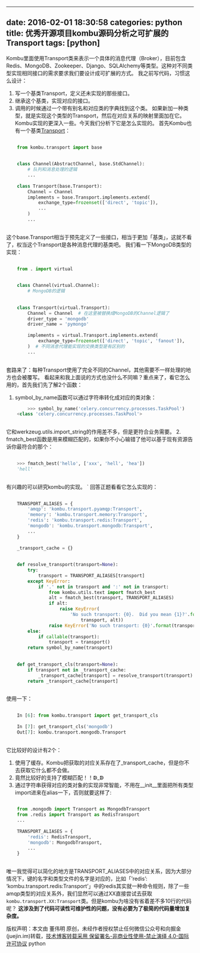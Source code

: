 
---
date: 2016-02-01 18:30:58
categories: python
title: 优秀开源项目kombu源码分析之可扩展的Transport
tags: [python]
---
Kombu里面使用Transport类来表示一个具体的消息代理（Broker），目前包含Redis、MongoDB、Zookeeper、Django、SQLAlchemy等类型。这种对不同类型实现相同接口的需求要求我们要设计成可扩展的方式。
我之前写代码，习惯这么设计：
  1. 写一个基类Transport，定义还未实现的那些接口。
  2. 继承这个基类，实现对应的接口。
  3. 调用的时候通过一个带有别名和对应类的字典找到这个类。
如果新加一种类型，就是实现这个类型的Transport，然后在对应关系的映射里面加在它。
Kombu实现的更深入一些。今天我们分析下它是怎么实现的。
首先Kombu也有一个基类[Transport](https://github.com/celery/kombu/blob/master/kombu/transport/virtual/base.py#L867)：

``` python    
    
    from kombu.transport import base  
      
      
    class Channel(AbstractChannel, base.StdChannel):  
        # 队列和消息处理的逻辑  
        ...  
      
    class Transport(base.Transport):  
        Channel = Channel  
        implements = base.Transport.implements.extend(  
            exchange_type=frozenset(['direct', 'topic']),  
            ...  
        )   
        ...  
      
```
  
这个base.Transport相当于预先定义了一些接口，相当于更加「基类」，这就不看了，权当这个Transport是各种消息代理的基类吧。
我们看一下MongoDB类型的实现：

``` python    
    
    from . import virtual  
      
      
    class Channel(virtual.Channel):  
        # MongoDB的逻辑  
          
      
    class Transport(virtual.Transport):  
        Channel = Channel  # 在这里被替换成MongoDB的Channel逻辑了  
        driver_type = 'mongodb'  
        driver_name = 'pymongo'  
      
        implements = virtual.Transport.implements.extend(  
            exchange_type=frozenset(['direct', 'topic', 'fanout']),  
        )  # 不同消息代理能实现的交换类型是有区别的  
        ...  
      
```
  
套路来了：每种Transport使用了完全不同的Channel，其他需要不一样处理的地方也会被覆写。
看起来和我上面说的方式也没什么不同嘛？重点来了，看它怎么用的，首先我们先了解2个函数：
  1. symbol_by_name函数可以通过字符串转化成对应的类对象：

``` python    
        >>> symbol_by_name('celery.concurrency.processes.TaskPool')  
    <class 'celery.concurrency.processes.TaskPool'>  
      
```
  
它和werkzeug.utils.import_string的作用差不多，但是更符合业务需要。
  2. fmatch_best函数是用来模糊匹配的，如果你不小心输错了他可以基于现有资源告诉你最符合的那个：

``` python    
    
    >>> fmatch_best('hello', ['xxx', 'hell', 'hea'])  
    'hell'  
      
```
有兴趣的可以研究kombu的实现。 `
回答正题看看它怎么实现的：

``` python    
    
    TRANSPORT_ALIASES = {  
        'amqp': 'kombu.transport.pyamqp:Transport',  
        'memory': 'kombu.transport.memory:Transport',  
        'redis': 'kombu.transport.redis:Transport',  
        'mongodb': 'kombu.transport.mongodb:Transport',  
        ...  
    }  
      
    _transport_cache = {}  
      
      
    def resolve_transport(transport=None):  
        try:  
            transport = TRANSPORT_ALIASES[transport]  
        except KeyError:  
            if '.' not in transport and ':' not in transport:  
                from kombu.utils.text import fmatch_best  
                alt = fmatch_best(transport, TRANSPORT_ALIASES)  
                if alt:  
                    raise KeyError(  
                        'No such transport: {0}.  Did you mean {1}?'.format(  
                            transport, alt))  
                raise KeyError('No such transport: {0}'.format(transport))  
        else:  
            if callable(transport):  
                transport = transport()  
        return symbol_by_name(transport)  
          
          
    def get_transport_cls(transport=None):  
        if transport not in _transport_cache:  
            _transport_cache[transport] = resolve_transport(transport)  
        return _transport_cache[transport]  
      
```
  
使用一下：

``` python    
    
    In [6]: from kombu.transport import get_transport_cls  
      
    In [7]: get_transport_cls('mongodb')  
    Out[7]: kombu.transport.mongodb.Transport  
      
```
  
它比较好的设计有2个：
  1. 使用了缓存。Kombu把获取的对应关系存在了_transport_cache，但是你不去获取它什么都不会做。
  2. 竟然比较好的支持了模糊匹配！！ↁ_ↁ
  3. 通过字符串获得对应的类对象的实现非常智能，不用在__init__里面把所有类型import进来在alias一下，否则就要这样了:

``` python    
    
    from .mongodb import Transport as MongodbTransport  
    from .redis import Transport as RedisTransport  
    ...  
      
    TRANSPORT_ALIASES = {  
        'redis': RedisTransport,  
        'mongodb': MongodbTransport,  
        ...  
    }  
      
```
  
唯一我觉得可以简化的地方是TRANSPORT_ALIASES中的对应关系，因为大部分情况下，键的名字和类型文件的名字是对应的，比如「’redis’:
‘kombu.transport.redis:Transport’」中的redis其实就一种命令规则，除了一些amqp类型的对应关系外，我们显然可以通过XX直接尝试去获取`kombu.transport.XX:Transport`类。但是kombu为啥没有省着差不多10行的代码呢？
**这涉及到了代码可读性可维护性的问题，没有必要为了极简的代码量增加复杂度。**

版权声明：本文由 董伟明 原创，未经作者授权禁止任何微信公众号和向掘金(juejin.im)转载，[技术博客转载采用 保留署名-非商业性使用-禁止演绎 4.0-国际许可协议](https://creativecommons.org/licenses/by-nc-nd/4.0/deed.zh)
python
